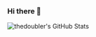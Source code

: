### Hi there 👋

<img src="https://github-readme-streak-stats.herokuapp.com/?user=thedoubler&theme=default&hide_border=true&theme=dark" alt="thedoubler's GitHub Stats" />

<!--
**thedoubler/thedoubler** is a ✨ _special_ ✨ repository because its `README.md` (this file) appears on your GitHub profile.

Here are some ideas to get you started:

- 🔭 I’m currently working on ...
- 🌱 I’m currently learning ...
- 👯 I’m looking to collaborate on ...
- 🤔 I’m looking for help with ...
- 💬 Ask me about ...
- 📫 How to reach me: ...
- 😄 Pronouns: ...
- ⚡ Fun fact: ...
-->
